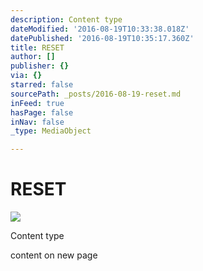 ```yaml
---
description: Content type
dateModified: '2016-08-19T10:33:38.018Z'
datePublished: '2016-08-19T10:35:17.360Z'
title: RESET
author: []
publisher: {}
via: {}
starred: false
sourcePath: _posts/2016-08-19-reset.md
inFeed: true
hasPage: false
inNav: false
_type: MediaObject

---
```

# RESET
![](https://the-grid-user-content.s3-us-west-2.amazonaws.com/0fc078f3-766a-48b4-84a4-8bfbf89c9454.jpg)

Content type

content on new page
